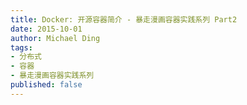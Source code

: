 ```yaml
---
title: Docker: 开源容器简介 - 暴走漫画容器实践系列 Part2
date: 2015-10-01
author: Michael Ding
tags:
- 分布式
- 容器
- 暴走漫画容器实践系列
published: false
---
```

